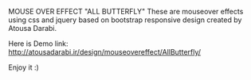 MOUSE OVER EFFECT "ALL BUTTERFLY"
These are mouseover effects using css and jquery based on bootstrap responsive design created by Atousa Darabi.


Here is Demo link:
http://atousadarabi.ir/design/mouseovereffect/AllButterfly/

Enjoy it :)

